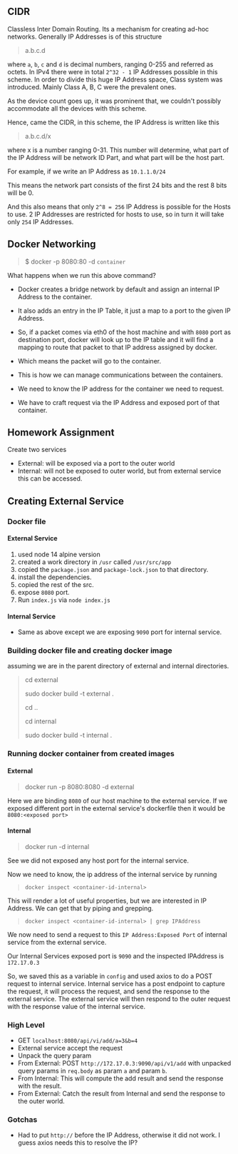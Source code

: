 ## CIDR

Classless Inter Domain Routing. Its a mechanism for creating ad-hoc networks. Generally IP Addresses is of this structure

> a.b.c.d

where `a`, `b`, `c` and `d` is decimal numbers, ranging 0-255 and referred as octets. In IPv4 there were in total `2^32 - 1` IP Addresses possible in this scheme. In order to divide this huge IP Address space, Class system was introduced. Mainly Class A, B, C were the prevalent ones.

As the device count goes up, it was prominent that, we couldn't possibly accommodate all the devices with this scheme.

Hence, came the CIDR, in this scheme, the IP Address is written like this

> a.b.c.d/x

where x is a number ranging 0-31. This number will determine, what part of the IP Address will be network ID Part, and what part will be the host part.

For example, if we write an IP Address as `10.1.1.0/24`

This means the network part consists of the first 24 bits and the rest 8 bits will be 0.

And this also means that only `2^8 = 256` IP Address is possible for the Hosts to use. 2 IP Addresses are restricted for hosts to use, so in turn it will take only `254` IP Addresses.

## Docker Networking

> $ docker -p 8080:80 -d `container`

What happens when we run this above command?

- Docker creates a bridge network by default and assign an internal IP Address to the container.

- It also adds an entry in the IP Table, it just a map to a port to the given IP Address.

- So, if a packet comes via eth0 of the host machine and with `8080` port as destination port, docker will look up to the IP table and it will find a mapping to route that packet to that IP address assigned by docker.

- Which means the packet will go to the container.

- This is how we can manage communications between the containers.

- We need to know the IP address for the container we need to request.

- We have to craft request via the IP Address and exposed port of that container.

## Homework Assignment

Create two services

- External: will be exposed via a port to the outer world
- Internal: will not be exposed to outer world, but from external service this can be accessed.

## Creating External Service

### Docker file

#### External Service

1. used node 14 alpine version
2. created a work directory in `/usr` called `/usr/src/app`
3. copied the `package.json` and `package-lock.json` to that directory.
4. install the dependencies.
5. copied the rest of the src.
6. expose `8080` port.
7. Run `index.js` via `node index.js`

#### Internal Service

- Same as above except we are exposing `9090` port for internal service.

### Building docker file and creating docker image

assuming we are in the parent directory of external and internal directories.

> cd external
>
> sudo docker build -t external .
>
> cd ..
>
> cd internal
>
> sudo docker build -t internal .

### Running docker container from created images

#### External

> docker run -p 8080:8080 -d external

Here we are binding `8080` of our host machine to the external service. If we exposed different port in the external service's dockerfile then it would be `8080:<exposed port>`

#### Internal

> docker run -d internal

See we did not exposed any host port for the internal service.

Now we need to know, the ip address of the internal service by running

> `docker inspect <container-id-internal>`

This will render a lot of useful properties, but we are interested in IP Address. We can get that by piping and grepping.

> `docker inspect <container-id-internal> | grep IPAddress`

We now need to send a request to this `IP Address:Exposed Port` of internal service from the external service.

Our Internal Services exposed port is `9090` and the inspected IPAddress is `172.17.0.3`

So, we saved this as a variable in `config` and used axios to do a POST request to internal service. Internal service has a post endpoint to capture the request, it will process the request, and send the response to the external service.
The external service will then respond to the outer request with the response value of the internal service.

### High Level

- GET `localhost:8080/api/vi/add/a=3&b=4`
- External service accept the request
- Unpack the query param
- From External: POST `http://172.17.0.3:9090/api/v1/add` with unpacked query params in `req.body` as param `a` and param `b`.
- From Internal: This will compute the add result and send the response with the result.
- From External: Catch the result from Internal and send the response to the outer world.

### Gotchas

- Had to put `http://` before the IP Address, otherwise it did not work. I guess axios needs this to resolve the IP?

